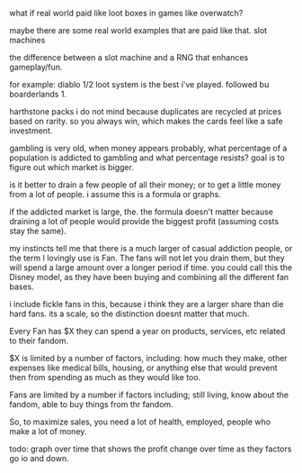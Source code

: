what if real world paid like loot boxes in games like overwatch?

maybe there are some real world examples that are paid like that.  slot machines


the difference between a slot machine and a RNG that enhances gameplay/fun.

for example: diablo 1/2 loot system is the best i've played. followed bu boarderlands 1.

harthstone packs i do not mind because duplicates are recycled at prices based on rarity.  so you always win, which makes the cards feel like a safe investment.

gambling is very old, when money appears probably, what percentage of a population is addicted to gambling and what percentage resists? goal is to figure out which market is bigger.

is it better to drain a few people of all their money; or to get a little money from a lot of people. i assume this is a formula or graphs.

if the addicted market is large, the. the formula doesn't matter because draining a lot of people would provide the biggest profit (assuming costs stay the same).

my instincts tell me that there is a much larger of casual addiction people, or the term I lovingly use is Fan. The fans will not let you drain them, but they will spend a large amount over a longer period if time. you could call this the Disney model, as they have been buying and combining all the different fan bases.

i include fickle fans in this, because i think they are a larger share than die hard fans. its a scale, so the distinction doesnt matter that much.

Every Fan has $X they can spend a year on products, services, etc related to their fandom.

$X is limited by a number of factors, including: how much they make, other expenses like medical bills, housing, or anything else that would prevent then from spending as much as they would like too.

Fans are limited by a number if factors including; still living, know about the fandom, able to buy things from thr fandom.

So, to maximize sales, you need a lot of health, employed, people who make a lot of money.

todo: graph over time that shows the profit change over time as they factors go io and down.
